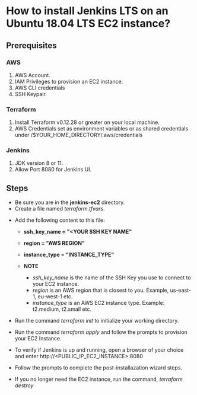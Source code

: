 # How to install Jenkins LTS on an Ubuntu 18.04 LTS EC2 instance?

## Prerequisites

### AWS
1. AWS Account. 
2. IAM Privileges to provision an EC2 instance.
3. AWS CLI credentials
4. SSH Keypair.

### Terraform
1. Install Terraform v0.12.28 or greater on your local machine.
2. AWS Credentials set as environment variables or as shared credentials under /$YOUR_HOME_DIRECTORY/.aws/credentials

### Jenkins
1. JDK version 8 or 11.
2. Allow Port 8080 for Jenkins UI.

## Steps
* Be sure you are in the **jenkins-ec2** directory.
* Create a file named *terraform.tfvars*.
- Add the following content to this file:
    - **ssh_key_name = "<YOUR SSH KEY NAME"**
    - **region = "AWS REGION"**
    - **instance_type = "INSTANCE_TYPE"**

    - **NOTE**
        - *ssh_key_name* is the name of the SSH Key you use to connect to your EC2 instance.
        - *region* is an AWS region that is closest to you. Example, us-east-1, eu-west-1 etc.
        - *instance_type* is an AWS EC2 instance type. Example: t2.medium, t2.small etc.

* Run the command *terraform init* to initialize your working directory.

* Run the command *terraform apply* and follow the prompts to provision your EC2 Instance.

* To verify if Jenkins is up and running, open a browser of your choice and enter 
http://<PUBLIC_IP_EC2_INSTANCE>:8080

* Follow the prompts to complete the post-installazation wizard steps.

* If you no longer need the EC2 instance, run the command, *terraform destroy*